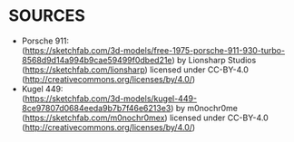 # SOURCES #
 - Porsche 911:\
 (https://sketchfab.com/3d-models/free-1975-porsche-911-930-turbo-8568d9d14a994b9cae59499f0dbed21e) by Lionsharp Studios (https://sketchfab.com/lionsharp) licensed under CC-BY-4.0 (http://creativecommons.org/licenses/by/4.0/)
 - Kugel 449:\
  (https://sketchfab.com/3d-models/kugel-449-8ce97807d0684eeda9b7b7f46e6213e3) by m0nochr0me (https://sketchfab.com/m0nochr0mex) licensed under CC-BY-4.0 (http://creativecommons.org/licenses/by/4.0/)